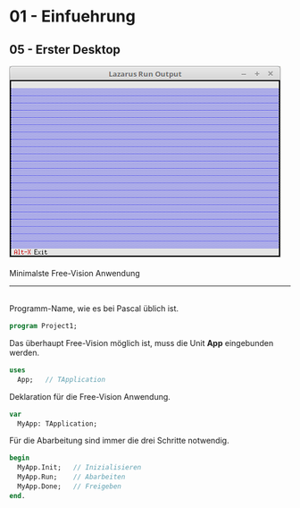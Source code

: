 # 01 - Einfuehrung
## 05 - Erster Desktop

<img src="image.png" alt="Selfhtml"><br><br>
Minimalste Free-Vision Anwendung
<hr><br>
Programm-Name, wie es bei Pascal üblich ist.

```pascal
program Project1;
```

Das überhaupt Free-Vision möglich ist, muss die Unit <b>App</b> eingebunden werden.

```pascal
uses
  App;   // TApplication
```

Deklaration für die Free-Vision Anwendung.

```pascal
var
  MyApp: TApplication;
```

Für die Abarbeitung sind immer die drei Schritte notwendig.

```pascal
begin
  MyApp.Init;   // Inizialisieren
  MyApp.Run;    // Abarbeiten
  MyApp.Done;   // Freigeben
end.
```


